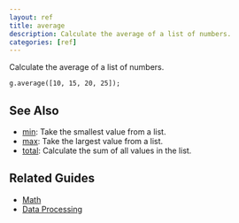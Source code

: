 ```yaml
---
layout: ref
title: average
description: Calculate the average of a list of numbers.
categories: [ref]
---
```

Calculate the average of a list of numbers.

    g.average([10, 15, 20, 25]);

## See Also
- [min](min.html): Take the smallest value from a list.
- [max](max.html): Take the largest value from a list.
- [total](total.html): Calculate the sum of all values in the list.

## Related Guides
- [Math](../guide/math.html)
- [Data Processing](../guide/data.html)
